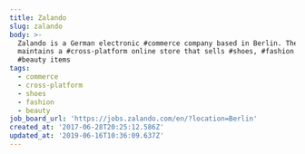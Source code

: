 ```yaml
---
title: Zalando
slug: zalando
body: >-
  Zalando is a German electronic #commerce company based in Berlin. The company
  maintains a #cross-platform online store that sells #shoes, #fashion and
  #beauty items
tags:
  - commerce
  - cross-platform
  - shoes
  - fashion
  - beauty
job_board_url: 'https://jobs.zalando.com/en/?location=Berlin'
created_at: '2017-06-28T20:25:12.586Z'
updated_at: '2019-06-16T10:36:09.637Z'
---
```


